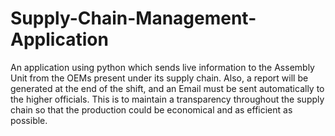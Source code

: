 # Supply-Chain-Management-Application
An application using python which sends live information to the Assembly Unit from the OEMs present under its supply chain. Also, a report will be generated at the end of the shift, and an Email must be sent automatically to the higher officials. This is to maintain a transparency throughout the supply chain so that the production could be economical and as efficient as possible.
